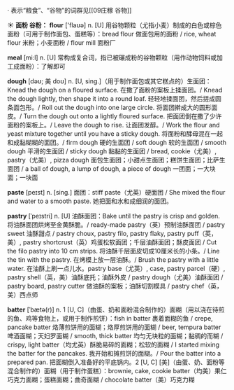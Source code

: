 · 表示“粮食”、“谷物”的词群见[[09庄稼 谷物]]

☀ <span class="category">**面粉 谷粉：**</span>
<span class="vocabulary">**flour**</span> ['flaʊə] 
<span class="definition">n. [U] 用谷物颗粒（尤指小麦）制成的白色或棕色面粉（可用于制作面包、蛋糕等）：</span>bread flour 做面包用的面粉 / rice, wheat flour 米粉；小麦面粉 / flour mill 面粉厂

<span class="vocabulary">**meal**</span> [mi:l] 
<span class="definition">n. [U] 常构成复合词，指已被碾成粉的谷物颗粒（用作动物饲料或加工成面粉）：</span>了解即可
                      
<span class="vocabulary">**dough**</span> [dəʊ; 美 doʊ]
<span class="definition">n. [U, sing.]（用于制作面包或其它糕点的）生面团：</span>Knead the dough on a floured surface. 在撒了面粉的案板上揉面团。/ Knead the dough lightly, then shape it into a round loaf. 轻轻地揉面团，然后搓成圆条面包形。/ Roll out the dough into one large circle. 将面团擀成大的圆形面皮。/ Turn the dough out onto a lightly floured surface. 把面团倒在撒了少许面粉的案板上。/ Leave the dough to rise. 让面团发醇。/ Work the flour and yeast mixture together until you have a sticky dough. 将面粉和酵母混在一起和成黏糊糊的面团。/ firm dough 硬的生面团 / soft dough 软的生面团 / smooth dough 平滑的生面团 / sticky dough 黏黏的生面团 / bread, cookie（尤美）, pastry（尤美）, pizza dough 面包生面团；小甜点生面团；糕饼生面团；比萨生面团 / a ball of dough, a lump of dough, a piece of dough 一团面；一大块面；一块面

<span class="vocabulary">**paste**</span> [peɪst]
<span class="definition">n. [sing.] 面团：</span>stiff paste（尤英）硬面团 / She mixed the flour and water to a smooth paste. 她把面和水和成细润的面团。
           
<span class="vocabulary">**pastry**</span> [ˈpeɪstri]
<span class="definition">n. [U] 油酥面团：</span>Bake until the pastry is crisp and golden. 将油酥面团烘烤至金黄酥脆。/ ready-made pastry（英）预制油酥面团 / pastry sweet 油酥甜点 / pastry choux, pastry filo, pastry flaky, pastry puff（英，美）, pastry shortcrust（英）鸡蛋松软面团；千层油酥面团；酥皮面团 / Cut the filo pastry into 10 cm strips. 将油酥千层面皮切成10厘米长的小条。/ Line the tin with the pastry. 在烤模上放一层油酥。/ Brush the pastry with a little water. 在油酥上刷一点儿水。pastry base（尤英）, case, pastry parcel（硬）, pastry shell（英，美）油酥底托；油酥外皮 / pastry dough（尤美）油酥面团 / pastry board, pastry cutter 做油酥的案板；油酥切割模具 / pastry chef（英，美）西点师
           
<span class="vocabulary">**batter**</span> [ˈbætə(r)]
<span class="definition">n. 1 [U, C]（由蛋、奶和面粉混合制作的）面糊（用以浇在待煎的鱼、鸡等食物上，或用于制作煎饼）：</span>fish in batter 裹着面糊的鱼 / crepe, pancake batter 烙薄煎饼用的面糊；烙厚煎饼用的面糊 / beer, tempura batter 啤酒面糊；天妇罗面糊 / smooth, thick batter 均匀无块粒的面糊；黏稠的而糊 / crispy, light batter（均尤英）酥脆易碎的面糊；松软的面糊 / I started mixing the batter for the pancakes. 我开始和摊煎饼的面糊。/ Pour the batter into a prepared pan. 把面糊倒入准备好的平底锅内。<span class="definition">2 [U, C] [美]（由蛋、奶、面粉等混合制作的）面糊（用于制作蛋糕）：</span>brownie, cake, cookie batter（均美）果仁巧克力面糊；蛋糕面糊；曲奇面糊 / chocolate batter（美）巧克力糊
